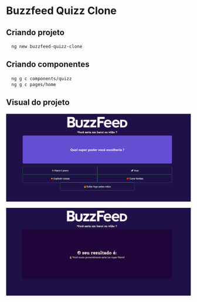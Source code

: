 # Buzzfeed Quizz Clone

## Criando projeto
```
  ng new buzzfeed-quizz-clone
```

## Criando componentes
```
  ng g c components/quizz
  ng g c pages/home
```
## Visual do projeto
<p align="center">
  <img src=".github/buzzFeedQuestions.png" width="600">
</p>
<p align="center">
  <img src=".github/buzzFeedResult.png" width="600">
</p>
